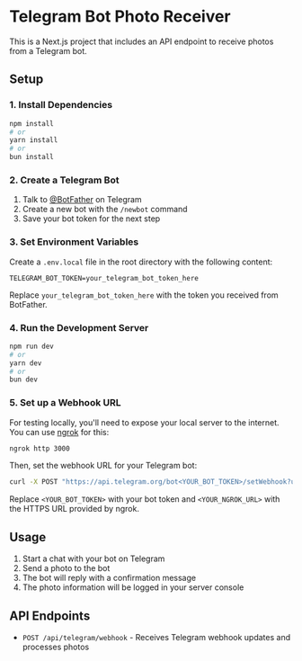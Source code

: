 # Telegram Bot Photo Receiver

This is a Next.js project that includes an API endpoint to receive photos from a Telegram bot.

## Setup

### 1. Install Dependencies

```bash
npm install
# or
yarn install
# or
bun install
```

### 2. Create a Telegram Bot

1. Talk to [@BotFather](https://t.me/botfather) on Telegram
2. Create a new bot with the `/newbot` command
3. Save your bot token for the next step

### 3. Set Environment Variables

Create a `.env.local` file in the root directory with the following content:

```
TELEGRAM_BOT_TOKEN=your_telegram_bot_token_here
```

Replace `your_telegram_bot_token_here` with the token you received from BotFather.

### 4. Run the Development Server

```bash
npm run dev
# or
yarn dev
# or
bun dev
```

### 5. Set up a Webhook URL

For testing locally, you'll need to expose your local server to the internet. You can use [ngrok](https://ngrok.com/) for this:

```bash
ngrok http 3000
```

Then, set the webhook URL for your Telegram bot:

```bash
curl -X POST "https://api.telegram.org/bot<YOUR_BOT_TOKEN>/setWebhook?url=<YOUR_NGROK_URL>/api/telegram/webhook"
```

Replace `<YOUR_BOT_TOKEN>` with your bot token and `<YOUR_NGROK_URL>` with the HTTPS URL provided by ngrok.

## Usage

1. Start a chat with your bot on Telegram
2. Send a photo to the bot
3. The bot will reply with a confirmation message
4. The photo information will be logged in your server console

## API Endpoints

- `POST /api/telegram/webhook` - Receives Telegram webhook updates and processes photos
